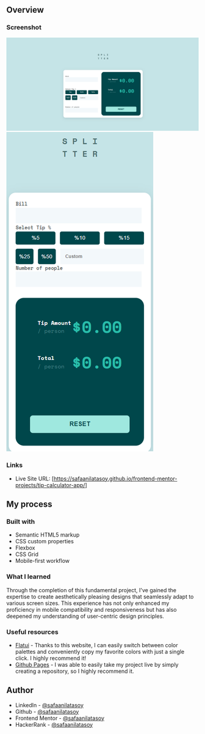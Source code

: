 
## Overview

### Screenshot

![](desktop.png)
![](mobile.png)

### Links

- Live Site URL: [https://safaanilatasoy.github.io/frontend-mentor-projects/tip-calculator-app/]

## My process

### Built with

- Semantic HTML5 markup
- CSS custom properties
- Flexbox
- CSS Grid
- Mobile-first workflow

### What I learned

Through the completion of this fundamental project, I've gained the expertise to create aesthetically pleasing designs that seamlessly adapt to various screen sizes. This experience has not only enhanced my proficiency in mobile compatibility and responsiveness but has also deepened my understanding of user-centric design principles.

### Useful resources

- [Flatui](https://flatuicolors.com) - Thanks to this website, I can easily switch between color palettes and conveniently copy my favorite colors with just a single click. I highly recommend it!
- [Github Pages](https://pages.github.com/) - I was able to easily take my project live by simply creating a repository, so I highly recommend it.

## Author

- LinkedIn - [@safaanilatasoy](https://www.linkedin.com/in/safaanilatasoy/)
- Github - [@safaanilatasoy](https://github.com/safaanilatasoy)
- Frontend Mentor - [@safaanilatasoy](https://www.frontendmentor.io/profile/safaanilatasoy)
- HackerRank - [@safaanilatasoy](https://www.hackerrank.com/profile/safaanilatasoy)
